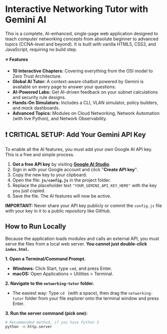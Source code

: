 # Interactive Networking Tutor with Gemini AI

This is a complete, AI-enhanced, single-page web application designed to teach computer networking concepts from absolute beginner to advanced topics (CCNA-level and beyond). It is built with vanilla HTML5, CSS3, and JavaScript, requiring no build step.

**⭐ Features**
- **10 Interactive Chapters:** Covering everything from the OSI model to Zero Trust Architecture.
- **Global AI Tutor:** A context-aware chatbot powered by Gemini is available on every page to answer your questions.
- **AI-Powered Labs:** Get AI-driven feedback on your subnet calculations and security rule designs.
- **Hands-On Simulators:** Includes a CLI, VLAN simulator, policy builders, and mock dashboards.
- **Advanced Topics:** Modules on Cloud Networking, Network Automation (with live Python), and Network Observability.

## ❗ CRITICAL SETUP: Add Your Gemini API Key

To enable all the AI features, you must add your own Google AI API key. This is a free and simple process.

1.  **Get a free API key** by visiting **[Google AI Studio](https://aistudio.google.com/app/apikey)**.
2.  Sign in with your Google account and click "**Create API key**".
3.  Copy the new key to your clipboard.
4.  Open the file: **`js/config.js`** in the project folder.
5.  Replace the placeholder text `"YOUR_GEMINI_API_KEY_HERE"` with the key you just copied.
6.  Save the file. The AI features will now be active.

**IMPORTANT:** Never share your API key publicly or commit the `config.js` file with your key in it to a public repository like GitHub.

## How to Run Locally

Because the application loads modules and calls an external API, you must serve the files from a local web server. **You cannot just double-click `index.html`.**

**1. Open a Terminal/Command Prompt.**
   - **Windows:** Click Start, type `cmd`, and press Enter.
   - **macOS:** Open Applications > Utilities > Terminal.

**2. Navigate to the `networking-tutor` folder.**
   - The easiest way: Type `cd ` (with a space), then drag the `networking-tutor` folder from your file explorer onto the terminal window and press Enter.

**3. Run the server command (pick one):**
   ```sh
   # Recommended method, if you have Python 3
   python -m http.server